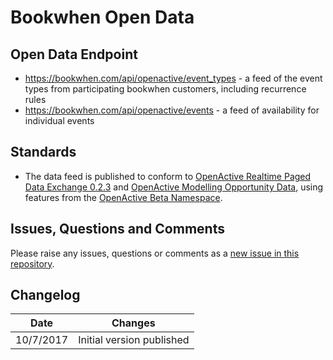# Bookwhen Open Data

## Open Data Endpoint
- https://bookwhen.com/api/openactive/event_types - a feed of the event types from participating bookwhen customers, including recurrence rules
- https://bookwhen.com/api/openactive/events - a feed of availability for individual events

## Standards
- The data feed is published to conform to [OpenActive Realtime Paged Data Exchange 0.2.3](https://www.openactive.io/realtime-paged-data-exchange/0.2.3/) and [OpenActive Modelling Opportunity Data](https://www.openactive.io/modelling-opportunity-data/), using features from the [OpenActive Beta Namespace](https://www.openactive.io/ns-beta/).

## Issues, Questions and Comments
Please raise any issues, questions or comments as a [new issue in this repository](https://github.com/bookwhen/opendata/issues).

## Changelog
| Date | Changes |
|---|---|
| 10/7/2017 | Initial version published |
